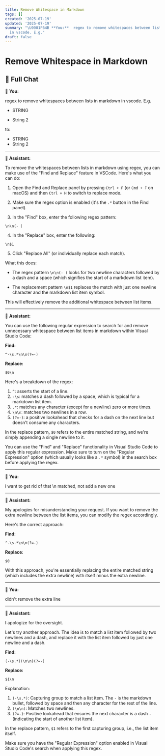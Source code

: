 ```yaml
---
title: Remove Whitespace in Markdown
tags: []
created: '2025-07-19'
updated: '2025-07-19'
summary: "\U0001F64B **You:**  regex to remove whitespaces between lists in markdown
  in vscode. E.g."
draft: false
---
```


# Remove Whitespace in Markdown

## 🧠 Full Chat

🙋 **You:**

regex to remove whitespaces between lists in markdown in vscode. E.g.

- STRING

- String 2

to:

- STRING
- String 2

---

🤖 **Assistant:**

To remove the whitespaces between lists in markdown using regex, you can make use of the "Find and Replace" feature in VSCode. Here's what you can do:

1. Open the Find and Replace panel by pressing `Ctrl + F` (or `Cmd + F` on macOS) and then `Ctrl + H` to switch to replace mode.
  
2. Make sure the regex option is enabled (it's the `.*` button in the Find panel).

3. In the "Find" box, enter the following regex pattern:
```
\n\n(- )
```

4. In the "Replace" box, enter the following:
```
\n$1
```

5. Click "Replace All" (or individually replace each match).

What this does:

- The regex pattern `\n\n(- )` looks for two newline characters followed by a dash and a space (which signifies the start of a markdown list item).

- The replacement pattern `\n$1` replaces the match with just one newline character and the markdown list item symbol.

This will effectively remove the additional whitespace between list items.

---

🤖 **Assistant:**

You can use the following regular expression to search for and remove unnecessary whitespace between list items in markdown within Visual Studio Code:

**Find:**
```
^-\s.*\n\n(?=-)
```

**Replace:**
```
$0\n
```

Here's a breakdown of the regex:

1. `^`: asserts the start of a line.
2. `-\s`: matches a dash followed by a space, which is typical for a markdown list item.
3. `.*`: matches any character (except for a newline) zero or more times.
4. `\n\n`: matches two newlines in a row.
5. `(?=-)`: a positive lookahead that checks for a dash on the next line but doesn't consume any characters.

In the replace pattern, `$0` refers to the entire matched string, and we're simply appending a single newline to it.

You can use the "Find" and "Replace" functionality in Visual Studio Code to apply this regular expression. Make sure to turn on the "Regular Expression" option (which usually looks like a `.*` symbol) in the search box before applying the regex.

---

🙋 **You:**

i want to get rid of that \n matched, not add a new one

---

🤖 **Assistant:**

My apologies for misunderstanding your request. If you want to remove the extra newline between the list items, you can modify the regex accordingly.

Here's the correct approach:

**Find:**
```
^-\s.*\n\n(?=-)
```

**Replace:**
```
$0
```

With this approach, you're essentially replacing the entire matched string (which includes the extra newline) with itself minus the extra newline.

---

🙋 **You:**

didn't remove the extra line

---

🤖 **Assistant:**

I apologize for the oversight.

Let's try another approach. The idea is to match a list item followed by two newlines and a dash, and replace it with the list item followed by just one newline and a dash.

**Find:** 
```
(-\s.*)(\n\n)(?=-)
```

**Replace:** 
```
$1\n
```

Explanation:

1. `(-\s.*)`: Capturing group to match a list item. The `-` is the markdown bullet, followed by space and then any character for the rest of the line.
2. `(\n\n)`: Matches two newlines.
3. `(?=-)`: Positive lookahead that ensures the next character is a dash `-` (indicating the start of another list item).

In the replace pattern, `$1` refers to the first capturing group, i.e., the list item itself.

Make sure you have the "Regular Expression" option enabled in Visual Studio Code's search when applying this regex.